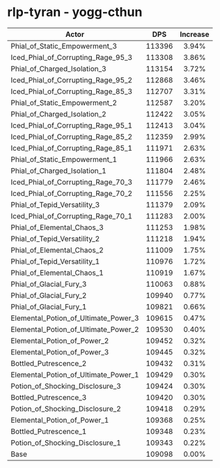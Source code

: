 # rlp-tyran - yogg-cthun
| Actor | DPS | Increase |
|---|:---:|:---:|
|Phial_of_Static_Empowerment_3|113396|3.94%|
|Iced_Phial_of_Corrupting_Rage_95_3|113308|3.86%|
|Phial_of_Charged_Isolation_3|113154|3.72%|
|Iced_Phial_of_Corrupting_Rage_95_2|112868|3.46%|
|Iced_Phial_of_Corrupting_Rage_85_3|112707|3.31%|
|Phial_of_Static_Empowerment_2|112587|3.20%|
|Phial_of_Charged_Isolation_2|112422|3.05%|
|Iced_Phial_of_Corrupting_Rage_95_1|112413|3.04%|
|Iced_Phial_of_Corrupting_Rage_85_2|112359|2.99%|
|Iced_Phial_of_Corrupting_Rage_85_1|111971|2.63%|
|Phial_of_Static_Empowerment_1|111966|2.63%|
|Phial_of_Charged_Isolation_1|111804|2.48%|
|Iced_Phial_of_Corrupting_Rage_70_3|111779|2.46%|
|Iced_Phial_of_Corrupting_Rage_70_2|111556|2.25%|
|Phial_of_Tepid_Versatility_3|111379|2.09%|
|Iced_Phial_of_Corrupting_Rage_70_1|111283|2.00%|
|Phial_of_Elemental_Chaos_3|111253|1.98%|
|Phial_of_Tepid_Versatility_2|111218|1.94%|
|Phial_of_Elemental_Chaos_2|111009|1.75%|
|Phial_of_Tepid_Versatility_1|110976|1.72%|
|Phial_of_Elemental_Chaos_1|110919|1.67%|
|Phial_of_Glacial_Fury_3|110063|0.88%|
|Phial_of_Glacial_Fury_2|109940|0.77%|
|Phial_of_Glacial_Fury_1|109821|0.66%|
|Elemental_Potion_of_Ultimate_Power_3|109615|0.47%|
|Elemental_Potion_of_Ultimate_Power_2|109530|0.40%|
|Elemental_Potion_of_Power_2|109452|0.32%|
|Elemental_Potion_of_Power_3|109445|0.32%|
|Bottled_Putrescence_2|109432|0.31%|
|Elemental_Potion_of_Ultimate_Power_1|109429|0.30%|
|Potion_of_Shocking_Disclosure_3|109424|0.30%|
|Bottled_Putrescence_3|109420|0.30%|
|Potion_of_Shocking_Disclosure_2|109418|0.29%|
|Elemental_Potion_of_Power_1|109368|0.25%|
|Bottled_Putrescence_1|109348|0.23%|
|Potion_of_Shocking_Disclosure_1|109343|0.22%|
|Base|109098|0.00%|

